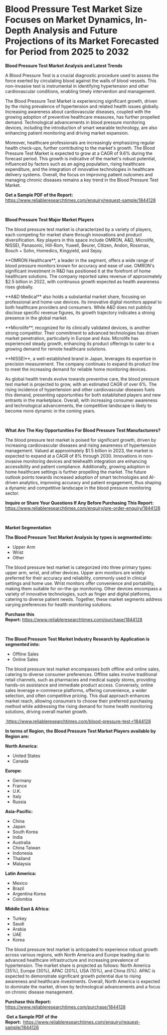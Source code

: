 <p><h1>Blood Pressure Test Market Size Focuses on Market Dynamics, In-Depth Analysis and Future Projections of its Market Forecasted for Period from 2025 to 2032</h1></p><p><strong>Blood Pressure Test Market Analysis and Latest Trends</strong></p>
<p><p>A Blood Pressure Test is a crucial diagnostic procedure used to assess the force exerted by circulating blood against the walls of blood vessels. This non-invasive test is instrumental in identifying hypertension and other cardiovascular conditions, enabling timely intervention and management. </p><p>The Blood Pressure Test Market is experiencing significant growth, driven by the rising prevalence of hypertension and related health issues globally. Increasing awareness about cardiovascular diseases, coupled with the growing adoption of preventive healthcare measures, has further propelled demand. Technological advancements in blood pressure monitoring devices, including the introduction of smart wearable technology, are also enhancing patient monitoring and driving market expansion.</p><p>Moreover, healthcare professionals are increasingly emphasizing regular health check-ups, further contributing to the market's growth. The Blood Pressure Test Market is expected to grow at a CAGR of 9.6% during the forecast period. This growth is indicative of the market's robust potential, influenced by factors such as an aging population, rising healthcare expenditure, and the integration of innovative technologies in healthcare delivery systems. Overall, the focus on improving patient outcomes and managing chronic diseases remains a key trend in the Blood Pressure Test Market.</p></p>
<p><strong>Get a Sample PDF of the Report:&nbsp;</strong> <a href="https://www.reliableresearchtimes.com/enquiry/request-sample/1844128?utm_campaign=2263&utm_medium=2&utm_source=Github&utm_content=ia&utm_term=13042025&utm_id=blood-pressure-test">https://www.reliableresearchtimes.com/enquiry/request-sample/1844128</a></p>
<p>&nbsp;</p>
<p><strong>Blood Pressure Test Major Market Players</strong></p>
<p><p>The blood pressure test market is characterized by a variety of players, each competing for market share through innovations and product diversification. Key players in this space include OMRON, A&D, Microlife, NISSEI, Panasonic, Hill-Rom, Yuwell, Beurer, Citizen, Andon, Rossmax, Bosch + Sohn, Homedics, Kingyield, and Sejoy.</p><p>**OMRON Healthcare**, a leader in the segment, offers a wide range of blood pressure monitors known for accuracy and ease of use. OMRON's significant investment in R&D has positioned it at the forefront of home healthcare solutions. The company reported sales revenue of approximately $2.5 billion in 2022, with continuous growth expected as health awareness rises globally.</p><p>**A&D Medical** also holds a substantial market share, focusing on professional and home-use devices. Its innovative digital monitors appeal to both healthcare providers and consumers. While A&D does not publicly disclose specific revenue figures, its growth trajectory indicates a strong presence in the global market.</p><p>**Microlife**, recognized for its clinically validated devices, is another strong competitor. Their commitment to advanced technologies has driven market penetration, particularly in Europe and Asia. Microlife has experienced steady growth, enhancing its product offerings to cater to a growing demand for remote healthcare solutions.</p><p>**NISSEI**, a well-established brand in Japan, leverages its expertise in precision measurement. The company continues to expand its product line to meet the increasing demand for reliable home monitoring devices.</p><p>As global health trends evolve towards preventive care, the blood pressure test market is projected to grow, with an estimated CAGR of over 6%. The rising incidence of hypertension and other cardiovascular diseases fuels this demand, presenting opportunities for both established players and new entrants in the marketplace. Overall, with increasing consumer awareness and technological advancements, the competitive landscape is likely to become more dynamic in the coming years.</p></p>
<p>&nbsp;</p>
<p><strong>What Are The Key Opportunities For Blood Pressure Test Manufacturers?</strong></p>
<p><p>The blood pressure test market is poised for significant growth, driven by increasing cardiovascular diseases and rising awareness of hypertension management. Valued at approximately $1.5 billion in 2023, the market is expected to expand at a CAGR of 8% through 2030. Innovations in non-invasive monitoring devices and telehealth integration are enhancing accessibility and patient compliance. Additionally, growing adoption in home healthcare settings is further propelling the market. The future outlook points towards increased adoption of smart technologies and AI-driven analytics, improving accuracy and patient engagement, thus shaping a dynamic and competitive landscape in the blood pressure monitoring sector.</p></p>
<p><strong>Inquire or Share Your Questions If Any Before Purchasing This Report:</strong> <a href="https://www.reliableresearchtimes.com/enquiry/pre-order-enquiry/1844128?utm_campaign=2263&utm_medium=2&utm_source=Github&utm_content=ia&utm_term=13042025&utm_id=blood-pressure-test">https://www.reliableresearchtimes.com/enquiry/pre-order-enquiry/1844128</a></p>
<p>&nbsp;</p>
<p><strong>Market Segmentation</strong></p>
<p><strong>The Blood Pressure Test Market Analysis by types is segmented into:</strong></p>
<p><ul><li>Upper Arm</li><li>Wrist</li><li>Other</li></ul></p>
<p><p>The blood pressure test market is categorized into three primary types: upper arm, wrist, and other devices. Upper arm monitors are widely preferred for their accuracy and reliability, commonly used in clinical settings and home use. Wrist monitors offer convenience and portability, making them suitable for on-the-go monitoring. Other devices encompass a variety of innovative technologies, such as finger and digital platforms, catering to diverse patient needs. Together, these market segments address varying preferences for health monitoring solutions.</p></p>
<p><strong>Purchase this Report:&nbsp;</strong><a href="https://www.reliableresearchtimes.com/purchase/1844128?utm_campaign=2263&utm_medium=2&utm_source=Github&utm_content=ia&utm_term=13042025&utm_id=blood-pressure-test">https://www.reliableresearchtimes.com/purchase/1844128</a></p>
<p>&nbsp;</p>
<p><strong>The Blood Pressure Test Market Industry Research by Application is segmented into:</strong></p>
<p><ul><li>Offline Sales</li><li>Online Sales</li></ul></p>
<p><p>The blood pressure test market encompasses both offline and online sales, catering to diverse consumer preferences. Offline sales involve traditional retail channels, such as pharmacies and medical supply stores, providing hands-on assistance and immediate product access. Conversely, online sales leverage e-commerce platforms, offering convenience, a wider selection, and often competitive pricing. This dual approach enhances market reach, allowing consumers to choose their preferred purchasing method while addressing the rising demand for home health monitoring solutions, driving overall market growth.</p></p>
<p><a href="https://www.reliableresearchtimes.com/blood-pressure-test-r1844128?utm_campaign=2263&utm_medium=2&utm_source=Github&utm_content=ia&utm_term=13042025&utm_id=blood-pressure-test">&nbsp;https://www.reliableresearchtimes.com/blood-pressure-test-r1844128</a></p>
<p><strong>In terms of Region, the Blood Pressure Test Market Players available by Region are:</strong></p>
<p>
    <p> <strong> North America: </strong>
        <ul>
            <li>United States</li>
            <li>Canada</li>
        </ul>
        </p> 
    <p> <strong> Europe: </strong>
        <ul>
            <li>Germany</li>
            <li>France</li>
            <li>U.K.</li>
            <li>Italy</li>
            <li>Russia</li>
        </ul>
        </p> 
    <p> <strong> Asia-Pacific: </strong>
        <ul>
            <li>China</li>
            <li>Japan</li>
            <li>South Korea</li>
            <li>India</li>
            <li>Australia</li>
            <li>China Taiwan</li>
            <li>Indonesia</li>
            <li>Thailand</li>
            <li>Malaysia</li>
        </ul>
        </p> 
    <p> <strong> Latin America: </strong>
        <ul>
            <li>Mexico</li>
            <li>Brazil</li>
            <li>Argentina Korea</li>
            <li>Colombia</li>
        </ul>
        </p> 
    <p> <strong> Middle East & Africa: </strong>
        <ul>
            <li>Turkey</li>
            <li>Saudi</li>
            <li>Arabia</li>
            <li>UAE</li>
            <li>Korea</li>
        </ul>
    </p>
    </p>
<p><p>The blood pressure test market is anticipated to experience robust growth across various regions, with North America and Europe leading due to advanced healthcare infrastructure and increasing prevalence of hypertension. The market share is projected as follows: North America (35%), Europe (30%), APAC (20%), USA (10%), and China (5%). APAC is expected to demonstrate significant growth potential due to rising awareness and healthcare investments. Overall, North America is expected to dominate the market, driven by technological advancements and a focus on chronic disease management.</p></p>
<p><strong>Purchase this Report: </strong><a href="https://www.reliableresearchtimes.com/purchase/1844128?utm_campaign=2263&utm_medium=2&utm_source=Github&utm_content=ia&utm_term=13042025&utm_id=blood-pressure-test">https://www.reliableresearchtimes.com/purchase/1844128</a></p>
<p>&nbsp;<strong>Get a Sample PDF of the Report:&nbsp;&nbsp;</strong><a href="https://www.reliableresearchtimes.com/enquiry/request-sample/1844128?utm_campaign=2263&utm_medium=2&utm_source=Github&utm_content=ia&utm_term=13042025&utm_id=blood-pressure-test">https://www.reliableresearchtimes.com/enquiry/request-sample/1844128</a></p>
<p><strong></strong></p>
<p><p></p><p></p><p></p></p>